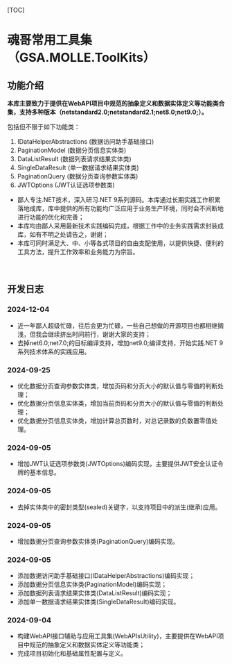[TOC]

# 魂哥常用工具集（GSA.MOLLE.ToolKits）

## 功能介绍

**本库主要致力于提供在WebAPI项目中规范的抽象定义和数据实体定义等功能类合集，支持多种版本（netstandard2.0;netstandard2.1;net8.0;net9.0;）。**

包括但不限于如下功能类：
1. IDataHelperAbstractions (数据访问助手基础接口)
1. PaginationModel (数据分页信息实体类)
1. DataListResult (数据列表请求结果实体类)
1. SingleDataResult (单一数据请求结果实体类)
1. PaginationQuery (数据分页查询参数实体类)
1. JWTOptions (JWT认证选项参数类)

- 鄙人专注.NET技术，深入研习.NET 9系列源码。本库通过长期实践工作积累落地成库，库中提供的所有功能均广泛应用于业务生产环境，同时会不间断地进行功能的优化和完善；
- 本库均由鄙人采用最新技术实践编码完成，根据工作中的业务实践需求封装成库，如有不明之处请告之，谢谢；
- 本库可同时满足大、中、小等各式项目的自由支配使用，以提供快捷、便利的工具方法，提升工作效率和业务能力为宗旨。

<br>

## 开发日志

### 2024-12-04
- 近一年鄙人超级忙碌，往后会更为忙碌，一些自己想做的开源项目也都相继搁浅，但我会继续挤出时间前行，谢谢大家的支持；
- 去掉net6.0;net7.0;的目标编译支持，增加net9.0;编译支持，开始实践.NET 9系列技术体系的实践应用。

### 2024-09-25
- 优化数据分页查询参数实体类，增加页码和分页大小的默认值与零值的判断处理；
- 优化数据分页信息实体类，增加当前页码和分页大小的默认值与零值的判断处理；
- 优化数据分页信息实体类，增加计算总页数时，对总记录数的负数置零值处理。

### 2024-09-05
- 增加JWT认证选项参数类(JWTOptions)编码实现，主要提供JWT安全认证令牌的基本信息。

### 2024-09-05
- 去掉实体类中的密封类型(sealed)关键字，以支持项目中的派生(继承)应用。

### 2024-09-05
- 增加数据分页查询参数实体类(PaginationQuery)编码实现。

### 2024-09-05
- 添加数据访问助手基础接口(IDataHelperAbstractions)编码实现；
- 添加数据分页信息实体类(PaginationModel)编码实现；
- 添加数据列表请求结果实体类(DataListResult)编码实现；
- 添加单一数据请求结果实体类(SingleDataResult)编码实现。

### 2024-09-04
- 构建WebAPI接口辅助与应用工具集(WebAPIsUtility)，主要提供在WebAPI项目中规范的抽象定义和数据实体定义等功能类；
- 完成项目初始化和基础属性配置与定义。
